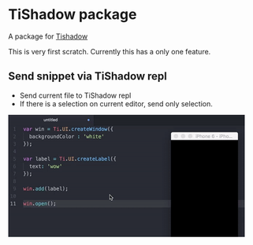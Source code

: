 # TiShadow package

A package for [Tishadow](http://github.com/dbankier/tishadow/)

This is very first scratch.
Currently this has a only one feature.

## Send snippet via TiShadow repl

- Send current file to TiShadow repl
- If there is a selection on current editor, send only selection.

![A screenshot of tishadow package](https://raw.githubusercontent.com/yomybaby/atom-tishadow/master/screenshot.gif)
